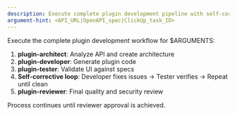 ```yaml
---
description: Execute complete plugin development pipeline with self-corrective loop
argument-hint: <API_URL|OpenAPI_spec|ClickUp_task_ID>
---
```


Execute the complete plugin development workflow for $ARGUMENTS:

1. **plugin-architect**: Analyze API and create architecture
2. **plugin-developer**: Generate plugin code
3. **plugin-tester**: Validate UI against specs
4. **Self-corrective loop**: Developer fixes issues → Tester verifies → Repeat until clean
5. **plugin-reviewer**: Final quality and security review

Process continues until reviewer approval is achieved.